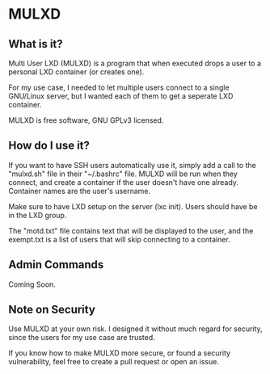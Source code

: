 # MULXD

## What is it?
Multi User LXD (MULXD) is a program that when executed drops a user to a personal LXD container (or creates one).

For my use case, I needed to let multiple users connect to a single GNU/Linux server, but I wanted each of them to get a seperate LXD container.

MULXD is free software, GNU GPLv3 licensed.

## How do I use it?
If you want to have SSH users automatically use it, simply add a call to the "mulxd.sh" file in their "~/.bashrc" file. MULXD will be run when they connect, and create a container if the user doesn't have one already. Container names are the user's username.

Make sure to have LXD setup on the server (lxc init). Users should have be in the LXD group.

The "motd.txt" file contains text that will be displayed to the user, and the exempt.txt is a list of users that will skip connecting to a container.

## Admin Commands
Coming Soon.

## Note on Security
Use MULXD at your own risk. I designed it without much regard for security, since the users for my use case are trusted.

If you know how to make MULXD more secure, or found a security vulnerability, feel free to create a pull request or open an issue.
